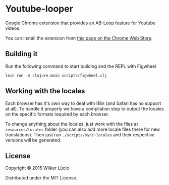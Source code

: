 # Youtube-looper

Google Chrome extension that provides an AB-Loop feature for Youtube videos.

You can install the extension from [this page on the Chrome Web Store](https://chrome.google.com/webstore/detail/bidjeabmcpopfddfcnpniceojmkklcje).

## Building it

Run the following command to start building and the REPL with Figwheel

```
lein run -m clojure.main scripts/figwheel.clj
```

## Working with the locales

Each browser has it's own way to deal with i18n (and Safari has no support at all). To
handle it properly we have a compilation step to output the locales on the specific
formats required by each browser.

To change anything about the locales, just work with the files at `resources/locales`
folder (you can also add more locale files there for new translations). Then just run
`./scripts/sync-locales` and their respective versions will be generated.

## License

Copyright © 2015 Wilker Lúcio

Distributed under the MIT License.

